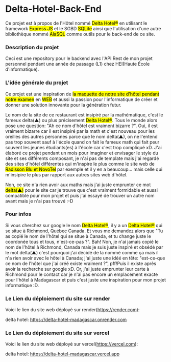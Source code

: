 # Delta-Hotel-Back-End
Ce projet est à propos de l'Hôtel nommé <mark>Delta Hotel®</mark> en utilisant le framework <mark>Express JS</mark> et le SGBD <mark>SQLite</mark> ainsi que l'utilisation d'une autre bibliothèque nommé <mark>AlaSQL</mark> comme outils pour le back-end de ce site.

### Description du projet
Ceci est une repository pour le backend avec l'API Rest de mon projet personnel pendant une année de passage (L1) chez HEI(Haute École d'informatique).

### L'idée générale du projet
Ce projet est une inspiration de <mark>la maquette de notre site d'hôtel pendant notre examen</mark> en <mark>WEB</mark> et aussi la passion pour l'informatique de créer et donner une solution innovante pour la génération futur. 

Le nom de la site de ce restaurant est insipiré par la mathématique, c'est le fameux delta(▲) ou plus précisement <mark>Delta Hotel®</mark>. Tous le monde alors pose une question: "Ah ce nom d'hôtel est vraiment bizarre ?". Oui, il est vraiment bizarre car il est insipiré par la math et c'est nouveau pour les oreilles des autres personnes parce que le nom delta(▲), on ne l'entend pas trop souvent sauf à l'école quand on fait le fameux math qui fait peur souvent les jeunes étudiants(es) à l'école car c'est trop compliqué xD.
J'ai élaboré ce projet pendant un mois pour imaginer et envisager le style du site et ses différents composant, je n'ai pas de template mais j'ai regardé des sites d'hôtel différentes qui m'inspire le plus comme le site web de <mark>Radisson Blu et NovoTel</mark> par exemple et il y en a beaucoup... mais celle qui m'insipire le plus par rapport aux autres sites web d'hôtel.

Non, ce site n'a rien avoir aux maths mais j'ai juste emprunter ce mot <mark>delta(▲)</mark> pour le site car je trouve que c'est vraiment formidable et aussi compatible pour mon projet et puis j'ai essayé de trouver un autre nom avant mais je n'ai pas trouvé :-D

### Pour infos
Si vous cherchez sur google le nom <mark>Delta Hotel®</mark>, il y a un <mark>Delta Hotel®</mark> qui se situe à Richmond, Québec Canada. Et vous me 
demandez alors que "Tu as copié le nom de l'hôtel qui se situe à Canada, et tu change juste le coordonée tous et tous, n'est-ce-pas ?". Bah! Non,
je n'ai jamais copié le nom de l'hôtel à Richmond, Canada mais je suis juste inspiré et obsédé par le mot delta(▲) c'est pourquoi j'ai décidé de la 
nommé comme ça mais il n'a rien avoir avec le hôtel à Canada; j'ai juste une idéé en tête: "est-ce-que ce nom de l'hôtel que j'ai créé existe vraiment ?", pff!Puis il existe après avoir la recherche sur google xD. Or, j'ai juste emprunter leur carte à Richmond pour le contact car je n'ai pas encore un emplacement exacte pour l'hôtel à Madagascar et puis c'est juste une inspiration pour mon projet informatique :D.


### Le Lien du déploiement du site sur render
Voici le lien du site web déployé sur render(https://render.com): 

delta hotel: https://delta-hotel-madagascar.onrender.com


### Le Lien du déploiement du site sur vercel
Voici le lien du site web déployé sur vercel(https://vercel.com): 

delta hotel: https://delta-hotel-madagascar.vercel.app
